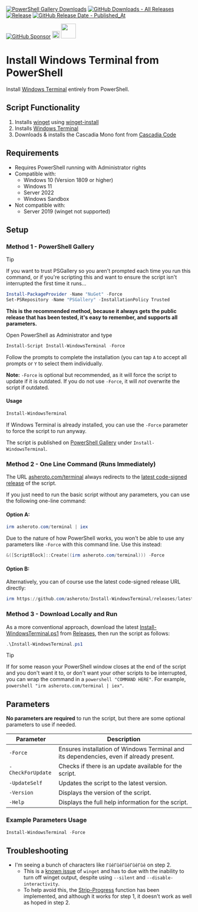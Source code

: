 [![PowerShell Gallery Downloads](https://img.shields.io/powershellgallery/dt/Install-WindowsTerminal?label=PowerShell%20Gallery%20downloads)](https://www.powershellgallery.com/packages/Install-WindowsTerminal)
[![GitHub Downloads - All Releases](https://img.shields.io/github/downloads/asheroto/Install-WindowsTerminal/total?label=release%20downloads)](https://github.com/asheroto/Install-WindowsTerminal/releases)
[![Release](https://img.shields.io/github/v/release/asheroto/Install-WindowsTerminal)](https://github.com/asheroto/Install-WindowsTerminal/releases)
[![GitHub Release Date - Published_At](https://img.shields.io/github/release-date/asheroto/Install-WindowsTerminal)](https://github.com/asheroto/Install-WindowsTerminal/releases)

[![GitHub Sponsor](https://img.shields.io/github/sponsors/asheroto?label=Sponsor&logo=GitHub)](https://github.com/sponsors/asheroto?frequency=one-time&sponsor=asheroto)
<a href="https://ko-fi.com/asheroto"><img src="https://ko-fi.com/img/githubbutton_sm.svg" alt="Ko-Fi Button" height="20px"></a>
<a href="https://www.buymeacoffee.com/asheroto"><img src="https://img.buymeacoffee.com/button-api/?text=Buy me a coffee&emoji=&slug=seb6596&button_colour=FFDD00&font_colour=000000&font_family=Lato&outline_colour=000000&coffee_colour=ffffff](https://img.buymeacoffee.com/button-api/?text=Buy%20me%20a%20coffee&emoji=&slug=asheroto&button_colour=FFDD00&font_colour=000000&font_family=Lato&outline_colour=000000&coffee_colour=ffffff)" height="40px"></a>

# Install Windows Terminal from PowerShell

Install [Windows Terminal](https://github.com/microsoft/terminal) entirely from PowerShell.

## Script Functionality
1. Installs [winget](https://github.com/microsoft/winget-cli) using [winget-install](https://github.com/asheroto/winget-install)
2. Installs [Windows Terminal](https://github.com/microsoft/terminal)
3. Downloads & installs the Cascadia Mono font from [Cascadia Code](https://github.com/microsoft/cascadia-code)

## Requirements

-   Requires PowerShell running with Administrator rights
-   Compatible with:
    -   Windows 10 (Version 1809 or higher)
    -   Windows 11
    -   Server 2022
    -   Windows Sandbox
-   Not compatible with:
    -   Server 2019 (winget not supported)

## Setup

### Method 1 - PowerShell Gallery

> [!TIP]
>If you want to trust PSGallery so you aren't prompted each time you run this command, or if you're scripting this and want to ensure the script isn't interrupted the first time it runs...
>```powershell
>Install-PackageProvider -Name "NuGet" -Force
>Set-PSRepository -Name "PSGallery" -InstallationPolicy Trusted
>```

**This is the recommended method, because it always gets the public release that has been tested, it's easy to remember, and supports all parameters.**

Open PowerShell as Administrator and type

```powershell
Install-Script Install-WindowsTerminal -Force
```

Follow the prompts to complete the installation (you can tap `A` to accept all prompts or `Y` to select them individually.

**Note:** `-Force` is optional but recommended, as it will force the script to update if it is outdated. If you do not use `-Force`, it will _not_ overwrite the script if outdated.

#### Usage

```powershell
Install-WindowsTerminal
```

If Windows Terminal is already installed, you can use the `-Force` parameter to force the script to run anyway.

The script is published on [PowerShell Gallery](https://www.powershellgallery.com/packages/Install-WindowsTerminal) under `Install-WindowsTerminal`.

### Method 2 - One Line Command (Runs Immediately)

The URL [asheroto.com/terminal](https://asheroto.com/terminal) always redirects to the [latest code-signed release](https://github.com/asheroto/Install-WindowsTerminal/releases/latest/download/Install-WindowsTerminal.ps1) of the script.

If you just need to run the basic script without any parameters, you can use the following one-line command:

#### Option A:

```powershell
irm asheroto.com/terminal | iex
```

Due to the nature of how PowerShell works, you won't be able to use any parameters like `-Force` with this command line. Use this instead:

```powershell
&([ScriptBlock]::Create((irm asheroto.com/terminal))) -Force
```

#### Option B:

Alternatively, you can of course use the latest code-signed release URL directly:

```powershell
irm https://github.com/asheroto/Install-WindowsTerminal/releases/latest/download/Install-WindowsTerminal.ps1 | iex
```

### Method 3 - Download Locally and Run

As a more conventional approach, download the latest [Install-WindowsTerminal.ps1](https://github.com/asheroto/Install-WindowsTerminal/releases/latest/download/Install-WindowsTerminal.ps1) from [Releases](https://github.com/asheroto/Install-WindowsTerminal/releases), then run the script as follows:

```powershell
.\Install-WindowsTerminal.ps1
```

> [!TIP]
> If for some reason your PowerShell window closes at the end of the script and you don't want it to, or don't want your other scripts to be interrupted, you can wrap the command in a `powershell "COMMAND HERE"`. For example, `powershell "irm asheroto.com/terminal | iex"`.

## Parameters

**No parameters are required** to run the script, but there are some optional parameters to use if needed.

| Parameter         | Description                                                                                                                                                                                                                                            |
| ----------------- | ------------------------------------------------------------------------------------------------------------------------------------------------------------------------------------------------------------------------------------------------------ |
| `-Force`          | Ensures installation of Windows Terminal and its dependencies, even if already present.                                                                                                                                                                          |
| `-CheckForUpdate` | Checks if there is an update available for the script.                                                                                                                                                                                                 |
| `-UpdateSelf`     | Updates the script to the latest version.                                                                                                                                                                                                              |
| `-Version`        | Displays the version of the script.                                                                                                                                                                                                                    |
| `-Help`           | Displays the full help information for the script.                                                                                                                                                                                                     |

### Example Parameters Usage

```powershell
Install-WindowsTerminal -Force
```

## Troubleshooting
- I'm seeing a bunch of characters like `ΓûêΓûêΓûêΓûêΓûê` on step 2.
  - This is a [known issue](https://github.com/microsoft/winget-cli/issues/2582) of `winget` and has to due with the inability to turn off winget output, despite using `--silent` and `--disable-interactivity`.
  - To help avoid this, the [Strip-Progress](https://gist.github.com/asheroto/96bcabe428e8ad134ef204573810041f) function has been implemented, and although it works for step 1, it doesn't work as well as hoped in step 2.